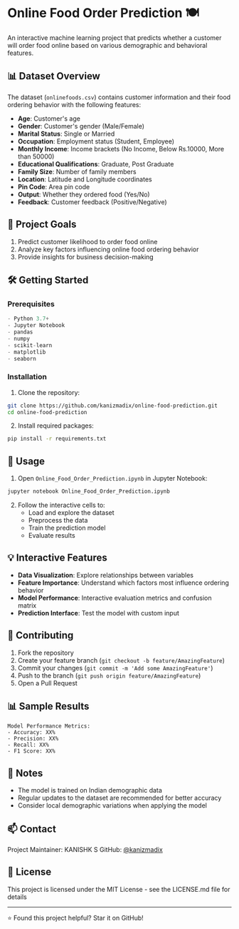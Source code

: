 # Online Food Order Prediction 🍽️

An interactive machine learning project that predicts whether a customer will order food online based on various demographic and behavioral features.

## 📊 Dataset Overview

The dataset (`onlinefoods.csv`) contains customer information and their food ordering behavior with the following features:

- **Age**: Customer's age
- **Gender**: Customer's gender (Male/Female)
- **Marital Status**: Single or Married
- **Occupation**: Employment status (Student, Employee)
- **Monthly Income**: Income brackets (No Income, Below Rs.10000, More than 50000)
- **Educational Qualifications**: Graduate, Post Graduate
- **Family Size**: Number of family members
- **Location**: Latitude and Longitude coordinates
- **Pin Code**: Area pin code
- **Output**: Whether they ordered food (Yes/No)
- **Feedback**: Customer feedback (Positive/Negative)

## 🎯 Project Goals

1. Predict customer likelihood to order food online
2. Analyze key factors influencing online food ordering behavior
3. Provide insights for business decision-making

## 🛠️ Getting Started

### Prerequisites

```python
- Python 3.7+
- Jupyter Notebook
- pandas
- numpy
- scikit-learn
- matplotlib
- seaborn
```

### Installation

1. Clone the repository:
```bash
git clone https://github.com/kanizmadix/online-food-prediction.git
cd online-food-prediction
```

2. Install required packages:
```bash
pip install -r requirements.txt
```

## 📓 Usage

1. Open `Online_Food_Order_Prediction.ipynb` in Jupyter Notebook:
```bash
jupyter notebook Online_Food_Order_Prediction.ipynb
```

2. Follow the interactive cells to:
   - Load and explore the dataset
   - Preprocess the data
   - Train the prediction model
   - Evaluate results

## 💡 Interactive Features

- **Data Visualization**: Explore relationships between variables
- **Feature Importance**: Understand which factors most influence ordering behavior
- **Model Performance**: Interactive evaluation metrics and confusion matrix
- **Prediction Interface**: Test the model with custom input

## 🤝 Contributing

1. Fork the repository
2. Create your feature branch (`git checkout -b feature/AmazingFeature`)
3. Commit your changes (`git commit -m 'Add some AmazingFeature'`)
4. Push to the branch (`git push origin feature/AmazingFeature`)
5. Open a Pull Request

## 📊 Sample Results

```
Model Performance Metrics:
- Accuracy: XX%
- Precision: XX%
- Recall: XX%
- F1 Score: XX%
```

## 📝 Notes

- The model is trained on Indian demographic data
- Regular updates to the dataset are recommended for better accuracy
- Consider local demographic variations when applying the model

## 📫 Contact

Project Maintainer: KANISHK S 
GitHub: [@kanizmadix](https://github.com/kanizmadix)

## 📜 License

This project is licensed under the MIT License - see the LICENSE.md file for details

---
⭐ Found this project helpful? Star it on GitHub!
